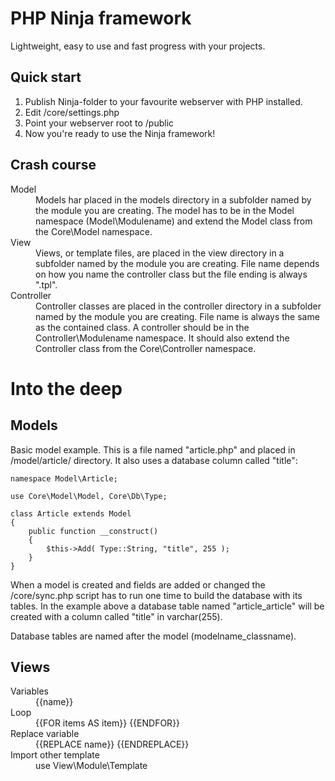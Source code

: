 PHP Ninja framework
===================
Lightweight, easy to use and fast progress with your projects.

Quick start
-----------

1.   Publish Ninja-folder to your favourite webserver with PHP installed.
2. 	Edit /core/settings.php
3. 	Point your webserver root to /public
4. 	Now you're ready to use the Ninja framework!

Crash course
------------

<dl>
	<dt>Model</dt>
	<dd>Models har placed in the models directory in a subfolder named by the module you are creating. The model has to be in the Model namespace (Model\Modulename) and extend the Model class from the Core\Model namespace.</dd>
	<dt>View</dt>
	<dd>Views, or template files, are placed in the view directory in a subfolder named by the module you are creating. File name depends on how you name the controller class but the file ending is always ".tpl".</dd>
	<dt>Controller</dt>
	<dd>Controller classes are placed in the controller directory in a subfolder named by the module you are creating. File name is always the same as the contained class. A controller should be in the Controller\Modulename namespace. It should also extend the Controller class from the Core\Controller namespace.</dd>
</dl>

Into the deep
=============

Models
------

Basic model example. This is a file named "article.php" and placed in /model/article/ directory. It also uses a database column called "title":

	namespace Model\Article;

	use Core\Model\Model, Core\Db\Type;

	class Article extends Model
	{
		public function __construct()
		{
			$this->Add( Type::String, "title", 255 );
		}
	}

When a model is created and fields are added or changed the /core/sync.php script has to run one time to build the database with its tables. In the example above a database table named "article_article" will be created with a column called "title" in varchar(255).

Database tables are named after the model (modelname_classname).

Views
-----

<dl>
	<dt>Variables</dt>
	<dd>{{name}}</dd>
	<dt>Loop</dt>
	<dd>{{FOR items AS item}} {{ENDFOR}}</dd>
	<dt>Replace variable</dt>
	<dd>{{REPLACE name}} {{ENDREPLACE}}</dd>
	<dt>Import other template</dt>
	<dd>use View\Module\Template</dd>
</dl>
